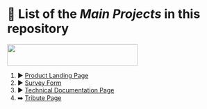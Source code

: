 # 📑 List of the *Main Projects* in this repository  

<img width="300px" height="50px" src="https://user-images.githubusercontent.com/94974681/163297171-63fc76b2-378a-46f3-b4f2-c7fafcca6982.svg"/>

1. ▶️ [Product Landing Page](https://github.com/digidatservs/Product-Landing-Page)
2. ▶️ [Survey Form](https://github.com/digidatservs/Survey_Form)
3. ▶️ [Technical Documentation Page](https://github.com/digidatservs/Technical-Documentation-Page)
4. ➡️ [Tribute Page](https://github.com/digidatservs/Tribute-Page)


